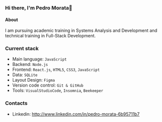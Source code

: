 ### Hi there, I'm Pedro Morata👋

#### About

I am pursuing academic training in Systems Analysis and Development and technical training in Full-Stack Development.

### Current stack

- Main language: `JavaScript`
- Backend: `Node.js`
- Frontend: `React.js`, `HTML5`, `CSS3`, `JavaScript`
- Data: `SQLite`
- Layout Design: `Figma`
- Version code control: `Git & GitHub`
- Tools: `VisualStudioCode`, `Insomnia`, `Beekeeper`

### Contacts

- Linkedin: http://www.linkedin.com/in/pedro-morata-6b95711b7
